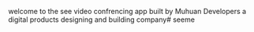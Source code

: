 welcome to the see video confrencing app
built by Muhuan Developers a digital products designing and building company# seeme
